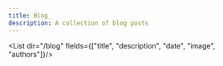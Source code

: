 ```yaml
---
title: Blog
description: A collection of blog posts
---
```


<List dir="/blog" fields={["title", "description", "date", "image", "authors"]}/>
